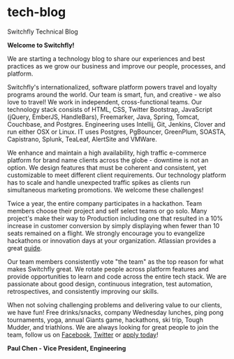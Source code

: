 tech-blog
=========

Switchfly Technical Blog

**Welcome to Switchfly!**

We are starting a technology blog to share our experiences and best practices as we grow our business and improve our people, processes, and platform.

Switchfly's internationalized, software platform powers travel and loyalty programs around the world.  Our team is smart, fun, and creative - we also love to travel!  We work in independent, cross-functional teams.  Our technology stack consists of HTML, CSS, Twitter Bootstrap, JavaScript (jQuery, EmberJS, HandleBars), Freemarker, Java, Spring, Tomcat, Couchbase, and Postgres.  Engineering uses Intellij, Git, Jenkins, Clover and run either OSX or Linux.  IT uses Postgres, PgBouncer, GreenPlum, SOASTA, Capistrano, Splunk, TeaLeaf, AlertSite and VMWare.

We enhance and maintain a high availability, high traffic e-commerce platform for brand name clients across the globe - downtime is not an option.  We design features that must be coherent and consistent, yet customizable to meet different client requirements.  Our technology platform has to scale and handle unexpected traffic spikes as clients run simultaneous marketing promotions.  We welcome these challenges!

Twice a year, the entire company participates in a hackathon.  Team members choose their project and self select teams or go solo.  Many project's make their way to Production including one that resulted in a 10% increase in customer conversion by simply displaying when fewer than 10 seats remained on a flight.  We strongly encourage you to evangelize hackathons or innovation days at your organization.  Atlassian provides a great [guide](http://www.atlassian.com/company/about/shipit).

Our team members consistently vote "the team" as the top reason for what makes Switchfly great.  We rotate people across platform features and provide opportunities to learn and code across the entire tech stack.  We are passionate about good design, continuous integration, test automation, retrospectives, and consistently improving our skills.

When not solving challenging problems and delivering value to our clients, we have fun!  Free drinks/snacks, company Wednesday lunches, ping pong tournaments, yoga, annual Giants game, hackathons, ski trip, Tough Mudder, and triathlons.  We are always looking for great people to join the team, follow us on [Facebook](https://www.facebook.com/Switchfly), [Twitter](https://twitter.com/Switchfly) or [apply today](http://www.switchfly.com/about-us/careers)!

**Paul Chen - Vice President, Engineering**